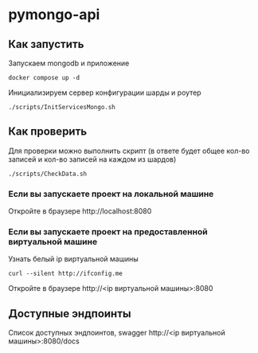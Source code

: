 # pymongo-api

## Как запустить

Запускаем mongodb и приложение

```shell
docker compose up -d
```

Инициализируем сервер конфигурации шарды и роутер
```shell
./scripts/InitServicesMongo.sh
```

## Как проверить

Для проверки можно выполнить скрипт (в ответе будет общее кол-во записей и кол-во записей на каждом из шардов)
```shell
./scripts/CheckData.sh
```

### Если вы запускаете проект на локальной машине

Откройте в браузере http://localhost:8080

### Если вы запускаете проект на предоставленной виртуальной машине

Узнать белый ip виртуальной машины

```shell
curl --silent http://ifconfig.me
```

Откройте в браузере http://<ip виртуальной машины>:8080

## Доступные эндпоинты

Список доступных эндпоинтов, swagger http://<ip виртуальной машины>:8080/docs